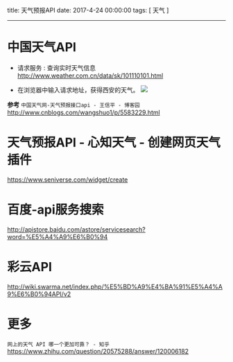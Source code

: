 title: 天气预报API
date: 2017-4-24 00:00:00
tags: [ 天气 ]


---


# 中国天气API
- 请求服务 : 查询实时天气信息
http://www.weather.com.cn/data/sk/101110101.html


- 在浏览器中输入请求地址，获得西安的天气。
![]( http://images.cnblogs.com/cnblogs_com/wangshuo1/839574/o_QQ%e6%88%aa%e5%9b%be20160614105012.png)


**参考**
`中国天气网-天气预报接口api - 王信平 - 博客园`
http://www.cnblogs.com/wangshuo1/p/5583229.html



# 天气预报API - 心知天气 - 创建网页天气插件
https://www.seniverse.com/widget/create

 
# 百度-api服务搜索
http://apistore.baidu.com/astore/servicesearch?word=%E5%A4%A9%E6%B0%94

  # 彩云API
http://wiki.swarma.net/index.php/%E5%BD%A9%E4%BA%91%E5%A4%A9%E6%B0%94API/v2


# 更多
`网上的天气 API 哪一个更加可靠？ - 知乎`
https://www.zhihu.com/question/20575288/answer/120006182



